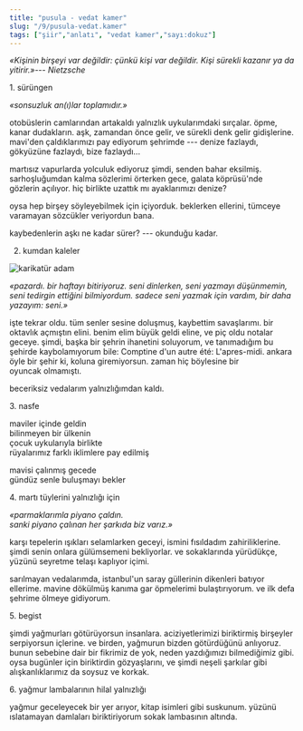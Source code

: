 ```yaml
---
title: "pusula - vedat kamer"
slug: "/9/pusula-vedat.kamer"
tags: ["şiir","anlatı", "vedat kamer","sayı:dokuz"]
---
```



*«Kişinin birşeyi var değildir: çünkü kişi var değildir. Kişi sürekli
kazanır ya da yitirir.»--- Nietzsche*

1. sürüngen

*«sonsuzluk an(ı)lar toplamıdır.»*

otobüslerin camlarından artakaldı yalnızlık uykularımdaki sırçalar.
öpme, kanar dudakların. aşk, zamandan önce gelir, ve sürekli denk gelir
gidişlerine. mavi'den çaldıklarımızı pay ediyorum şehrimde --- denize
fazlaydı, gökyüzüne fazlaydı, bize fazlaydı...

martısız vapurlarda yolculuk ediyoruz şimdi, senden bahar eksilmiş.
sarhoşluğumdan kalma sözlerimi örterken gece, galata köprüsü'nde
gözlerin açılıyor. hiç birlikte uzattık mı ayaklarımızı denize?

oysa hep birşey söyleyebilmek için içiyorduk. beklerken ellerini,
tümceye varamayan sözcükler veriyordun bana.

kaybedenlerin aşkı ne kadar sürer? --- okunduğu kadar.


2. kumdan kaleler

![karikatür adam](/img/99.01.jpg)

*«pazardı. bir haftayı bitiriyoruz. seni dinlerken, seni yazmayı
düşünmemin, seni tedirgin ettiğini bilmiyordum. sadece seni yazmak için
vardım, bir daha yazayım: seni.»*

işte tekrar oldu. tüm senler sesine doluşmuş, kaybettim savaşlarımı. bir
oktavlık açmıştın elini. benim elim büyük geldi eline, ve piç oldu
notalar geceye. şimdi, başka bir şehrin ihanetini soluyorum, ve
tanımadığım bu şehirde kaybolamıyorum bile: Comptine d'un autre été:
L'apres-midi. ankara öyle bir şehir ki, koluna giremiyorsun. zaman hiç
böylesine bir oyuncak olmamıştı.

beceriksiz vedalarım yalnızlığımdan kaldı.

3. nasfe

maviler içinde geldin\
bilinmeyen bir ülkenin\
çocuk uykularıyla birlikte\
rüyalarımız farklı iklimlere pay edilmiş

mavisi çalınmış gecede\
gündüz senle buluşmayı bekler

4\. martı tüylerini yalnızlığı için

*«parmaklarımla piyano çaldın.\
sanki piyano çalınan her şarkıda biz varız.»*

karşı tepelerin ışıkları selamlarken geceyi, ismini fısıldadım
zahiriliklerine. şimdi senin onlara gülümsemeni bekliyorlar. ve
sokaklarında yürüdükçe, yüzünü seyretme telaşı kaplıyor içimi.

sarılmayan vedalarımda, istanbul'un saray güllerinin dikenleri batıyor
ellerime. mavine dökülmüş kanıma gar öpmelerimi bulaştırıyorum. ve ilk
defa şehrime ölmeye gidiyorum.

5. begist

şimdi yağmurları götürüyorsun insanlara. aciziyetlerimizi biriktirmiş
birşeyler serpiyorsun içlerine. ve birden, yağmurun bizden götürdüğünü
anlıyoruz. bunun sebebine dair bir fikrimiz de yok, neden yazdığımızı
bilmediğimiz gibi. oysa bugünler için biriktirdin gözyaşlarını, ve şimdi
neşeli şarkılar gibi alışkanlıklarımız da soysuz ve korkak.

6\. yağmur lambalarının hilal yalnızlığı

yağmur geceleyecek bir yer arıyor, kitap isimleri gibi suskunum. yüzünü
ıslatamayan damlaları biriktiriyorum sokak lambasının altında.
